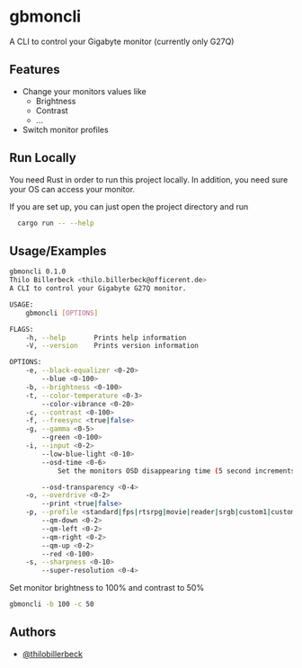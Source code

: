 # gbmoncli

A CLI to control your Gigabyte monitor (currently only G27Q)

## Features

- Change your monitors values like
  - Brightness
  - Contrast
  - ...
- Switch monitor profiles

## Run Locally

You need Rust in order to run this project locally. In addition, you need sure your OS can access your monitor.

If you are set up, you can just open the project directory and run

```bash
  cargo run -- --help
```

## Usage/Examples

```bash
gbmoncli 0.1.0
Thilo Billerbeck <thilo.billerbeck@officerent.de>
A CLI to control your Gigabyte G27Q monitor.

USAGE:
    gbmoncli [OPTIONS]

FLAGS:
    -h, --help       Prints help information
    -V, --version    Prints version information

OPTIONS:
    -e, --black-equalizer <0-20>                                                     Change monitor black equalizer
        --blue <0-100>
    -b, --brightness <0-100>                                                         Change monitor brightness
    -t, --color-temperature <0-3>
        --color-vibrance <0-20>
    -c, --contrast <0-100>                                                           Change monitor contrast
    -f, --freesync <true|false>                                                      Turn AMD Freesync on/off
    -g, --gamma <0-5>
        --green <0-100>
    -i, --input <0-2>
        --low-blue-light <0-10>
        --osd-time <0-6>
            Set the monitors OSD disappearing time (5 second increments)

        --osd-transparency <0-4>                                                     Set the monitors OSD transparency
    -o, --overdrive <0-2>
        --print <true|false>                                                         Print monitors values
    -p, --profile <standard|fps|rtsrpg|movie|reader|srgb|custom1|custom2|custom3>    Change the monitor profile
        --qm-down <0-2>
        --qm-left <0-2>
        --qm-right <0-2>
        --qm-up <0-2>
        --red <0-100>
    -s, --sharpness <0-10>                                                           Change monitor sharpness
        --super-resolution <0-4>

```

Set monitor brightness to 100% and contrast to 50%

```bash
gbmoncli -b 100 -c 50
```

## Authors

- [@thilobillerbeck](https://github.com/thilobillerbeck)
